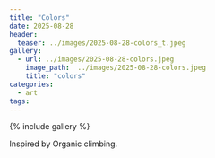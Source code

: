 ```yaml
---
title: "Colors"
date: 2025-08-28
header:
  teaser: ../images/2025-08-28-colors_t.jpeg
gallery:
  - url: ../images/2025-08-28-colors.jpeg
    image_path:  ../images/2025-08-28-colors.jpeg
    title: "colors"
categories:
  - art
tags:
---
```


{% include gallery %}

Inspired by Organic climbing.
